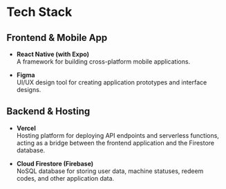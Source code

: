 # Tech Stack

## Frontend & Mobile App
- **React Native (with Expo)**  
  A framework for building cross-platform mobile applications.

- **Figma**  
  UI/UX design tool for creating application prototypes and interface designs.

## Backend & Hosting
- **Vercel**  
  Hosting platform for deploying API endpoints and serverless functions, acting as a bridge between the frontend application and the Firestore database.

- **Cloud Firestore (Firebase)**  
  NoSQL database for storing user data, machine statuses, redeem codes, and other application data.
